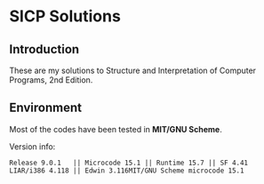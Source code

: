 # SICP Solutions

## Introduction
These are my solutions to Structure and Interpretation of Computer Programs, 2nd Edition. 

## Environment
Most of the codes have been tested in **MIT/GNU Scheme**.

Version info:

    Release 9.0.1   || Microcode 15.1 || Runtime 15.7 || SF 4.41
    LIAR/i386 4.118 || Edwin 3.116MIT/GNU Scheme microcode 15.1
